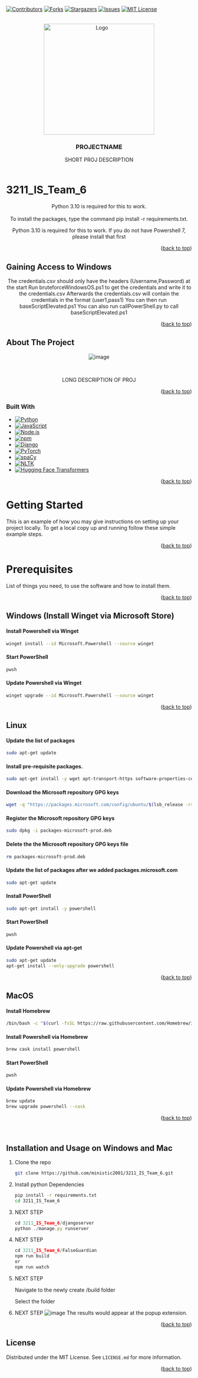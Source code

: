 <a name="readme-top"></a>

[![Contributors][contributors-shield]][contributors-url]
[![Forks][forks-shield]][forks-url]
[![Stargazers][stars-shield]][stars-url]
[![Issues][issues-shield]][issues-url]
[![MIT License][license-shield]][license-url]


<!-- PROJECT LOGO -->
<br />
<div align="center">
  <a href="https://github.com/ministic2001/3211_IS_Team_6">
    <img src="images/logo-color.png" alt="Logo" width="300" height="300">
  </a>

<h3 align="center">PROJECTNAME</h3>

  <p align="center">
SHORT PROJ DESCRIPTION
    <br />
    <br />
  </p>
</div>

# 3211_IS_Team_6

<div align="center">
Python 3.10 is required for this to work.
</div>
<br />

<div align="center">
To install the packages, type the command pip install -r requirements.txt.

Python 3.10 is required for this to work.
If you do not have Powershell 7, please install that first 
</div>
<p align="right">(<a href="#readme-top">back to top</a>)</p>

## Gaining Access to Windows

<div align="center">
  
The credentials.csv should only have the headers (Username,Password) at the start
Run bruteforceWindowsOS.ps1 to get the credentials and write it to the credentials.csv
Afterwards the credentials.csv will contain the credentials in the format (user1,pass1)
You can then run baseScriptElevated.ps1
You can also run callPowerShell.py to call baseScriptElevated.ps1
</div>
<p align="right">(<a href="#readme-top">back to top</a>)</p>

<!-- ABOUT THE PROJECT -->
## About The Project
<div align="center">
  
![image](https://user-images.githubusercontent.com/91510432/226091643-2e4fc2a1-7bdb-463b-9479-8de2372c3c38.png)
</div>

<br />

<div align="center">

LONG DESCRIPTION OF PROJ 
</div>

<p align="right">(<a href="#readme-top">back to top</a>)</p>



### Built With

* [![Python][Python-logo]][Python-url]
* [![JavaScript][JavaScript-logo]][JavaScript-url]
* [![Node.js][Node-logo]][Node-url]
* [![npm][npm-logo]][npm-url]
* [![Django][Django-logo]][Django-url]
* [![PyTorch][PyTorch-logo]][PyTorch-url]
* [![spaCy][spaCy-logo]][spaCy-url]
* [![NLTK][NLTK-logo]][NLTK-url]
* [![Hugging Face Transformers][Transformers-logo]][Transformers-url]

<p align="right">(<a href="#readme-top">back to top</a>)</p>


<!-- GETTING STARTED -->
# Getting Started

This is an example of how you may give instructions on setting up your project locally.
To get a local copy up and running follow these simple example steps.
<p align="right">(<a href="#readme-top">back to top</a>)</p>

# Prerequisites
List of things you need, to use the software and how to install them.
<p align="right">(<a href="#readme-top">back to top</a>)</p>

## Windows (Install Winget via Microsoft Store)

#### Install Powershell via Winget
```sh
winget install --id Microsoft.Powershell --source winget
```

#### Start PowerShell
```sh
pwsh
```

#### Update Powershell via Winget
```sh
winget upgrade --id Microsoft.Powershell --source winget
```
<p align="right">(<a href="#readme-top">back to top</a>)</p>


## Linux

#### Update the list of packages

```sh
sudo apt-get update
```

#### Install pre-requisite packages.
```sh
sudo apt-get install -y wget apt-transport-https software-properties-common
```

#### Download the Microsoft repository GPG keys
```sh
wget -q "https://packages.microsoft.com/config/ubuntu/$(lsb_release -rs)/packages-microsoft-prod.deb"
```

####  Register the Microsoft repository GPG keys
```sh	
sudo dpkg -i packages-microsoft-prod.deb
```

#### Delete the the Microsoft repository GPG keys file
```sh	
rm packages-microsoft-prod.deb
```

#### Update the list of packages after we added packages.microsoft.com
```sh	
sudo apt-get update
```

#### Install PowerShell
```sh
sudo apt-get install -y powershell
```

#### Start PowerShell
```sh
pwsh
```

#### Update Powershell via apt-get
```sh
sudo apt-get update
apt-get install --only-upgrade powershell
```
<p align="right">(<a href="#readme-top">back to top</a>)</p>

## MacOS

#### Install Homebrew
```sh
/bin/bash -c "$(curl -fsSL https://raw.githubusercontent.com/Homebrew/install/HEAD/install.sh)"
```

#### Install Powershell via Homebrew
```sh
brew cask install powershell
```

#### Start PowerShell
```sh
pwsh
```

#### Update Powershell via Homebrew
```sh
brew update
brew upgrade powershell --cask
```
 <p align="right">(<a href="#readme-top">back to top</a>)</p>
<br />

## Installation and Usage on Windows and Mac
1. Clone the repo
   ```sh
   git clone https://github.com/ministic2001/3211_IS_Team_6.git
   ```
2. Install python Dependencies
   ```sh
   pip install -r requirements.txt
   cd 3211_IS_Team_6
   ```
3. NEXT STEP
   ```js
   cd 3211_IS_Team_6/djangoserver
   python ./manage.py runserver
   ```
4. NEXT STEP
   ```js
   cd 3211_IS_Team_6/FalseGuardian
   npm run build 
   or 
   npm run watch 
   ```
   
5. NEXT STEP

   Navigate to the newly create /build folder
   
   Select the folder

6. NEXT STEP
![image](https://user-images.githubusercontent.com/91510432/226081051-62e905c3-9f15-4ba3-b398-5abba3e59afd.png)
The results would appear at the popup extension. 

<p align="right">(<a href="#readme-top">back to top</a>)</p>


<!-- LICENSE -->
## License

Distributed under the MIT License. See `LICENSE.md` for more information.

<p align="right">(<a href="#readme-top">back to top</a>)</p>


<!-- MARKDOWN LINKS & IMAGES -->
<!-- https://www.markdownguide.org/basic-syntax/#reference-style-links -->
[contributors-shield]: https://img.shields.io/github/contributors/ministic2001/3211_IS_Team_6.svg?style=for-the-badge
[contributors-url]: https://github.com/ministic2001/3211_IS_Team_6/graphs/contributors
[forks-shield]: https://img.shields.io/github/forks/ministic2001/3211_IS_Team_6.svg?style=for-the-badge
[forks-url]: https://github.com/ministic2001/3211_IS_Team_6/network/members
[stars-shield]: https://img.shields.io/github/stars/ministic2001/3211_IS_Team_6.svg?style=for-the-badge
[stars-url]: https://github.com/ministic2001/3211_IS_Team_6/stargazers
[issues-shield]: https://img.shields.io/github/issues/ministic2001/3211_IS_Team_6.svg?style=for-the-badge
[issues-url]: https://github.com/ministic2001/3211_IS_Team_6/issues
[license-shield]: https://img.shields.io/github/license/ministic2001/3211_IS_Team_6.svg?style=for-the-badge
[license-url]: https://github.com/ministic2001/3211_IS_Team_6/blob/master/LICENSE.md
[product-screenshot]: images/screenshot.png
[Next.js]: https://img.shields.io/badge/next.js-000000?style=for-the-badge&logo=nextdotjs&logoColor=white
[Next-url]: https://nextjs.org/
[React.js]: https://img.shields.io/badge/React-20232A?style=for-the-badge&logo=react&logoColor=61DAFB
[React-url]: https://reactjs.org/
[Vue.js]: https://img.shields.io/badge/Vue.js-35495E?style=for-the-badge&logo=vuedotjs&logoColor=4FC08D
[Vue-url]: https://vuejs.org/
[Angular.io]: https://img.shields.io/badge/Angular-DD0031?style=for-the-badge&logo=angular&logoColor=white
[Angular-url]: https://angular.io/
[Svelte.dev]: https://img.shields.io/badge/Svelte-4A4A55?style=for-the-badge&logo=svelte&logoColor=FF3E00
[Svelte-url]: https://svelte.dev/
[Laravel.com]: https://img.shields.io/badge/Laravel-FF2D20?style=for-the-badge&logo=laravel&logoColor=white
[Laravel-url]: https://laravel.com
[Bootstrap.com]: https://img.shields.io/badge/Bootstrap-563D7C?style=for-the-badge&logo=bootstrap&logoColor=white
[Bootstrap-url]: https://getbootstrap.com
[JQuery.com]: https://img.shields.io/badge/jQuery-0769AD?style=for-the-badge&logo=jquery&logoColor=white
[JQuery-url]: https://jquery.com 
[Django-logo]: https://img.shields.io/badge/django-%23092E20.svg?style=for-the-badge&logo=django&logoColor=white
[Django-url]: https://www.djangoproject.com/
[spaCy-logo]: https://img.shields.io/badge/spaCy-2ecc71?style=for-the-badge
[spaCy-url]: https://spacy.io/
[NLTK-logo]: https://img.shields.io/badge/NLTK-4c7a6a?style=for-the-badge
[NLTK-url]: https://www.nltk.org/
[Transformers-logo]: https://img.shields.io/badge/Transformers-9769ff?style=for-the-badge
[Transformers-url]: https://huggingface.co/transformers/
[Python-logo]: https://img.shields.io/badge/python-3670A0?style=for-the-badge&logo=python&logoColor=ffdd54
[Python-url]: https://www.python.org/
[JavaScript-logo]: https://img.shields.io/badge/javascript-%23323330.svg?style=for-the-badge&logo=javascript&logoColor=%23F7DF1E
[JavaScript-url]: https://developer.mozilla.org/en-US/docs/Web/JavaScript
[Node-logo]: https://img.shields.io/badge/node.js-6DA55F?style=for-the-badge&logo=node.js&logoColor=white
[Node-url]: https://nodejs.org/
[npm-logo]: https://img.shields.io/badge/NPM-%23CB3837.svg?style=for-the-badge&logo=npm&logoColor=white
[npm-url]: https://www.npmjs.com/
[PyTorch-url]: https://pytorch.org/
[PyTorch-logo]: https://img.shields.io/badge/PyTorch-%23EE4C2C.svg?style=for-the-badge&logo=PyTorch&logoColor=white